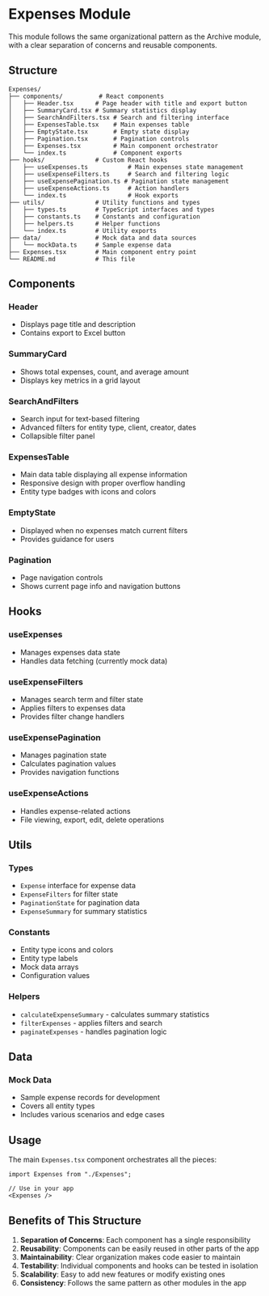 # Expenses Module

This module follows the same organizational pattern as the Archive module, with a clear separation of concerns and reusable components.

## Structure

```
Expenses/
├── components/          # React components
│   ├── Header.tsx      # Page header with title and export button
│   ├── SummaryCard.tsx # Summary statistics display
│   ├── SearchAndFilters.tsx # Search and filtering interface
│   ├── ExpensesTable.tsx    # Main expenses table
│   ├── EmptyState.tsx       # Empty state display
│   ├── Pagination.tsx       # Pagination controls
│   ├── Expenses.tsx         # Main component orchestrator
│   └── index.ts             # Component exports
├── hooks/              # Custom React hooks
│   ├── useExpenses.ts           # Main expenses state management
│   ├── useExpenseFilters.ts     # Search and filtering logic
│   ├── useExpensePagination.ts # Pagination state management
│   ├── useExpenseActions.ts     # Action handlers
│   └── index.ts                 # Hook exports
├── utils/              # Utility functions and types
│   ├── types.ts        # TypeScript interfaces and types
│   ├── constants.ts    # Constants and configuration
│   ├── helpers.ts      # Helper functions
│   └── index.ts        # Utility exports
├── data/               # Mock data and data sources
│   └── mockData.ts     # Sample expense data
├── Expenses.tsx        # Main component entry point
└── README.md           # This file
```

## Components

### Header
- Displays page title and description
- Contains export to Excel button

### SummaryCard
- Shows total expenses, count, and average amount
- Displays key metrics in a grid layout

### SearchAndFilters
- Search input for text-based filtering
- Advanced filters for entity type, client, creator, dates
- Collapsible filter panel

### ExpensesTable
- Main data table displaying all expense information
- Responsive design with proper overflow handling
- Entity type badges with icons and colors

### EmptyState
- Displayed when no expenses match current filters
- Provides guidance for users

### Pagination
- Page navigation controls
- Shows current page info and navigation buttons

## Hooks

### useExpenses
- Manages expenses data state
- Handles data fetching (currently mock data)

### useExpenseFilters
- Manages search term and filter state
- Applies filters to expenses data
- Provides filter change handlers

### useExpensePagination
- Manages pagination state
- Calculates pagination values
- Provides navigation functions

### useExpenseActions
- Handles expense-related actions
- File viewing, export, edit, delete operations

## Utils

### Types
- `Expense` interface for expense data
- `ExpenseFilters` for filter state
- `PaginationState` for pagination data
- `ExpenseSummary` for summary statistics

### Constants
- Entity type icons and colors
- Entity type labels
- Mock data arrays
- Configuration values

### Helpers
- `calculateExpenseSummary` - calculates summary statistics
- `filterExpenses` - applies filters and search
- `paginateExpenses` - handles pagination logic

## Data

### Mock Data
- Sample expense records for development
- Covers all entity types
- Includes various scenarios and edge cases

## Usage

The main `Expenses.tsx` component orchestrates all the pieces:

```tsx
import Expenses from "./Expenses";

// Use in your app
<Expenses />
```

## Benefits of This Structure

1. **Separation of Concerns**: Each component has a single responsibility
2. **Reusability**: Components can be easily reused in other parts of the app
3. **Maintainability**: Clear organization makes code easier to maintain
4. **Testability**: Individual components and hooks can be tested in isolation
5. **Scalability**: Easy to add new features or modify existing ones
6. **Consistency**: Follows the same pattern as other modules in the app
